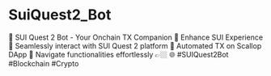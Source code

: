 # SuiQuest2_Bot
🤖 SUI Quest 2 Bot - Your Onchain TX Companion 🚀 Enhance SUI Experience 🌟 Seamlessly interact with SUI Quest 2 platform 💬 Automated TX on Scallop DApp 🔗 Navigate functionalities effortlessly 👉🏼 🌐 #SUIQuest2Bot #Blockchain #Crypto
